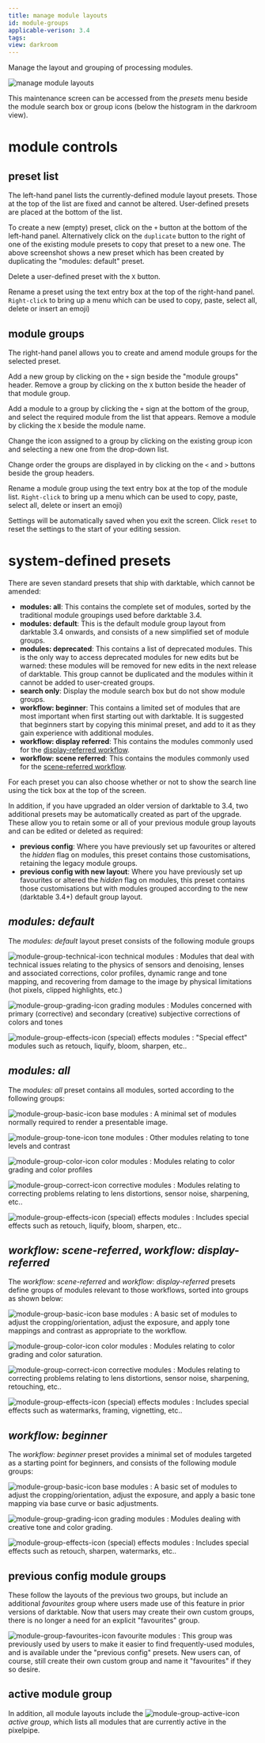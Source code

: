 ```yaml
---
title: manage module layouts
id: module-groups
applicable-verison: 3.4
tags: 
view: darkroom
---
```


Manage the layout and grouping of processing modules.

![manage module layouts](./manage-module-layouts/manage-module-layouts.png#w100)

This maintenance screen can be accessed from the _presets_ menu beside the module search box or group icons (below the histogram in the darkroom view).

# module controls

## preset list

The left-hand panel lists the currently-defined module layout presets. Those at the top of the list are fixed and cannot be altered. User-defined presets are placed at the bottom of the list.

To create a new (empty) preset, click on the `+` button at the bottom of the left-hand panel. Alternatively click on the `duplicate` button to the right of one of the existing module presets to copy that preset to a new one. The above screenshot shows a new preset which has been created by duplicating the "modules: default" preset.

Delete a user-defined preset with the `X` button.

Rename a preset using the text entry box at the top of the right-hand panel. `Right-click` to bring up a menu which can be used to copy, paste, select all, delete or insert an emoji)

## module groups

The right-hand panel allows you to create and amend module groups for the selected preset.

Add a new group by clicking on the `+` sign beside the "module groups" header. Remove a group by clicking on the `X` button beside the header of that module group.

Add a module to a group by clicking the `+` sign at the bottom of the group, and select the required module from the list that appears. Remove a module by clicking the `X` beside the module name.

Change the icon assigned to a group by clicking on the existing group icon and selecting a new one from the drop-down list.

Change order the groups are displayed in by clicking on the `<` and `>` buttons beside the group headers.

Rename a module group using the text entry box at the top of the module list. `Right-click` to bring up a menu which can be used to copy, paste, select all, delete or insert an emoji)

Settings will be automatically saved when you exit the screen. Click `reset` to reset the settings to the start of your editing session.


# system-defined presets

There are seven standard presets that ship with darktable, which cannot be amended:

- **modules: all**: This contains the complete set of modules, sorted by the traditional module groupings used before darktable 3.4.
- **modules: default**: This is the default module group layout from darktable 3.4 onwards, and consists of a new simplified set of module groups.
- **modules: deprecated**: This contains a list of deprecated modules. This is the only way to access deprecated modules for new edits but be warned: these modules will be removed for new edits in the next release of darktable. This group cannot be duplicated and the modules within it cannot be added to user-created groups.
- **search only**: Display the module search box but do not show module groups.
- **workflow: beginner**: This contains a limited set of modules that are most important when first starting out with darktable. It is suggested that beginners start by copying this minimal preset, and add to it as they gain experience with additional modules.
- **workflow: display referred**: This contains the modules commonly used for the [display-referred workflow](../../../overview/workflow/edit-display-referred.md).
- **workflow: scene referred**: This contains the modules commonly used for the [scene-referred workflow](../../../overview/workflow/edit-scene-referred.md).

For each preset you can also choose whether or not to show the search line using the tick box at the top of the screen.

In addition, if you have upgraded an older version of darktable to 3.4, two additional presets may be automatically created as part of the upgrade. These allow you to retain some or all of your previous module group layouts and can be edited or deleted as required:

- **previous config**: Where you have previously set up favourites or altered the _hidden_ flag on modules, this preset contains those customisations, retaining the legacy module groups.
- **previous config with new layout**: Where you have previously set up favourites or altered the _hidden_ flag on modules, this preset contains those customisations but with modules grouped according to the new (darktable 3.4+) default group layout.

## _modules: default_

The _modules: default_ layout preset consists of the following module groups

![module-group-technical-icon](./manage-module-layouts/module-group-technical-icon.png) technical modules
: Modules that deal with technical issues relating to the physics of sensors and denoising, lenses and associated corrections, color profiles, dynamic range and tone mapping, and recovering from damage to the image by physical limitations (hot pixels, clipped highlights, etc.)

![module-group-grading-icon](./manage-module-layouts/module-group-grading-icon.png) grading modules
: Modules concerned with primary (corrective) and secondary (creative) subjective corrections of colors and tones

![module-group-effects-icon](./manage-module-layouts/module-group-effects-icon.png) (special) effects modules
: "Special effect" modules such as retouch, liquify, bloom, sharpen, etc..

## _modules: all_

The _modules: all_ preset contains all modules, sorted according to the following groups:

![module-group-basic-icon](./manage-module-layouts/module-group-basic-icon.png) base modules
: A minimal set of modules normally required to render a presentable image.

![module-group-tone-icon](./manage-module-layouts/module-group-tone-icon.png) tone modules
: Other modules relating to tone levels and contrast

![module-group-color-icon](./manage-module-layouts/module-group-color-icon.png) color modules
: Modules relating to color grading and color profiles

![module-group-correct-icon](./manage-module-layouts/module-group-correct-icon.png) corrective modules
: Modules relating to correcting problems relating to lens distortions, sensor noise, sharpening, etc..

![module-group-effects-icon](./manage-module-layouts/module-group-effects-icon.png) (special) effects modules
: Includes special effects such as retouch, liquify, bloom, sharpen, etc..

## _workflow: scene-referred_, _workflow: display-referred_

The _workflow: scene-referred_ and _workflow: display-referred_ presets define groups of modules relevant to those workflows, sorted into groups as shown below:

![module-group-basic-icon](./manage-module-layouts/module-group-basic-icon.png) base modules
: A basic set of modules to adjust the cropping/orientation, adjust the exposure, and apply tone mappings and contrast as appropriate to the workflow.

![module-group-color-icon](./manage-module-layouts/module-group-color-icon.png) color modules
: Modules relating to color grading and color saturation.

![module-group-correct-icon](./manage-module-layouts/module-group-correct-icon.png) corrective modules
: Modules relating to correcting problems relating to lens distortions, sensor noise, sharpening, retouching, etc..

![module-group-effects-icon](./manage-module-layouts/module-group-effects-icon.png) (special) effects modules
: Includes special effects such as watermarks, framing, vignetting, etc..

## _workflow: beginner_

The _workflow: beginner_ preset provides a minimal set of modules targeted as a starting point for beginners, and consists of the following module groups:

![module-group-basic-icon](./manage-module-layouts/module-group-basic-icon.png) base modules
: A basic set of modules to adjust the cropping/orientation, adjust the exposure, and apply a basic tone mapping via base curve or basic adjustments.

![module-group-grading-icon](./manage-module-layouts/module-group-grading-icon.png) grading modules
: Modules dealing with creative tone and color grading.

![module-group-effects-icon](./manage-module-layouts/module-group-effects-icon.png) (special) effects modules
: Includes special effects such as retouch, sharpen, watermarks, etc..

## previous config module groups

These follow the layouts of the previous two groups, but include an additional _favourites_ group where users made use of this feature in prior versions of darktable. Now that users may create their own custom groups, there is no longer a need for an explicit "favourites" group.

![module-group-favourites-icon](./manage-module-layouts/module-group-favorites-icon.png) favourite modules
: This group was previously used by users to make it easier to find frequently-used modules, and is available under the "previous config" presets. New users can, of course, still create their own custom group and name it "favourites" if they so desire.

## active module group

In addition, all module layouts include the ![module-group-active-icon](./manage-module-layouts/module-group-active-icon.png) _active group_, which lists all modules that are currently active in the pixelpipe.
